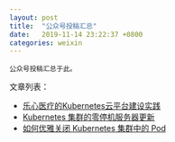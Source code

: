 ```yaml
---
layout: post
title:  "公众号投稿汇总"
date:   2019-11-14 23:22:37 +0800
categories: weixin
---
```


    公众号投稿汇总于此。

文章列表：

* [乐心医疗的Kubernetes云平台建设实践](https://mp.weixin.qq.com/s/IwAB0ppcpmR0DS6DR3e3EQ)
* [Kubernetes 集群的零停机服务器更新](https://mp.weixin.qq.com/s/G03bRfasi2jX7e2kJ-dV6Q)
* [如何优雅关闭 Kubernetes 集群中的 Pod](https://mp.weixin.qq.com/s/FjHQ2gvfi7dBXFc-uBbTqA)
